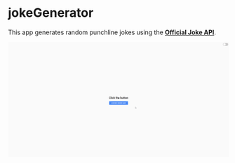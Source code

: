 # jokeGenerator
This app generates random punchline jokes using the [**Official Joke API**](https://github.com/15Dkatz/official_joke_api).

![Demonstration Gif](https://github.com/pedrobalen/jokeGenerator/blob/main/demonstrationimage.gif)
